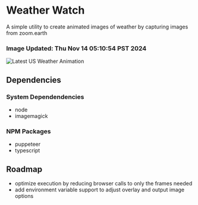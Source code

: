 # Weather Watch

A simple utility to create animated images of weather by capturing images from zoom.earth

### Image Updated: Thu Nov 14 05:10:54 PST 2024

![Latest US Weather Animation](animations/2024-11-14.webp)

## Dependencies
### System Dependendencies
* node
* imagemagick
### NPM Packages
* puppeteer
* typescript

## Roadmap
* optimize execution by reducing browser calls to only the frames needed
* add environment variable support to adjust overlay and output image options
